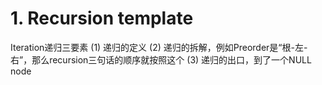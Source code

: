 # 1. Recursion template
Iteration递归三要素
(1)	递归的定义
(2) 递归的拆解，例如Preorder是“根-左-右”，那么recursion三句话的顺序就按照这个 
(3) 递归的出口，到了一个NULL node

# 